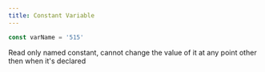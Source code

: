 ```yaml
---
title: Constant Variable
---
```

```javascript
const varName = '515' 
```
Read only named constant, cannot change the value of it at any point other then when it's declared
